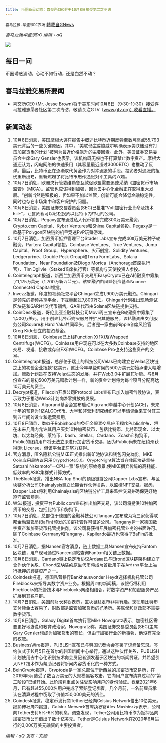 ```yaml
---
title: 币圈新闻动态：喜交所CEO将于10月8日接受第二次专访
---
```

`喜马拉雅-华盛顿DC农场` [轉載自GNews](https://gnews.org/zh-hans/1580833/)

*喜马拉雅华盛顿DC 编辑：aQ*

![](http://himalayawashingtondc.org/wp-content/uploads/2021/07/ScreenShot-2021-07-31-at-16.20.22@2x.png)



## 每日一问





币圈诱惑涌动，心动不如行动，还是岿然不动？





## 喜马拉雅交易所要闻





- 喜交所CEO (Mr. Jesse Brown)将于美东时间10月8日（9:30-10:30）接受喜马拉雅志愿者社区第二次专访，敬请关注GTV（www.gtv.org）收看直播。






## 新闻动态





1. 10月8日消息，美国摩根大通在报告中概述比特币近期反弹至数月高点55,793美元背后的一些关键原因。其中，“美联储主席鲍威尔明确表示美联储没有打击加密货币的计划”被列为最近价格飙升的主要因素。此外，美国证券交易委员会主席Gary Gensler也表示，该机构既无权也不打算禁止数字资产。摩根大通还认为，闪电网络的快速采用（其容量最近超过3000BTC）也推动了反弹。最后，比特币正在逐渐取代黄金作为对冲通胀的手段。投资者对通胀的担忧重新出现，重新燃起了将比特币用作通胀对冲工具的兴趣。
2. 10月7日消息，欧洲央行管委维勒鲁瓦敦促欧盟需要迅速采纳《加密货币市场监管》（MICA）。监管也应该得到加强，因为去中心化金融正在取得重大发展。“创新当然是积极的，但如果不加以监管，创新可能会降低金融稳定性，同时也存在市场集中和客户保护的问题。
3. 10月8日消息，美国证券交易委员会(SEC)已批准“Volt加密行业革命及技术ETF”，让投资者可以轻松投资以比特币为中心的公司。
4. 10月7日消息，Pegaxy宣布通过私人代币销售完成300万美元融资，Crypto.com Capital、Kyber Ventures和Shima Capital领投。Pegaxy是一款基于Polygon区块链的机甲竞速PvP玩赚游戏。
5. 10月7日消息，加密货币抵押管理平台Stader Labs宣布完成400万美元种子轮融资，Pantera Capital领投，Coinbase Ventures、True Ventures、Jump Capital、Proof Group、Hypersphere、火币创投、Solidity Ventures、Ledgerprime、Double Peak Group和Terra FormLabs、Solana Foundation、Near Foundation及Diogo Monica（Anchorage首席执行官）、Tim Ogilvie（Staked首席执行官）等机构与天使投资人参投。
6. Cointelegraph报道，新西兰加密货币交易所EasyCrypto已在A轮融资中筹集了1,175万美元（1,700万新西兰元）。该轮融资由风险投资基金Nuance Connected Capital领投。
7. Invezz报道，印度短视频社交平台Chingari完成1,900万美元融资。Chingari是领先的视频共享平台，下载量超过7,800万次。Chingari计划推出现场测试区块链和GARI社交代币销售，GARI代币由Solana区块链提供支持。
8. CoinDesk报道，哥伦比亚金融科技公司Movii周三宣布在B轮融资中筹集了1,500万美元，用于创建比特币购买服务并扩展其他服务。该轮融资由支付服务公司Square和Hard Yaka共同牵头，后者是一家由前Ripple首席风险官Greg Kidd创立的投资基金。
9. 10月8日消息， Coinbase已上线Function X(FX)及Wrapped Centrifuge(WCFG)。Coinbase用户现在可以在大多数Coinbase支持的地区交易、发送、接收或存储FX和WCFG。Coinbase Pro也支持这些资产的交易。
10. Cointelegraph报道，总部位于瑞士的科技公司Velas已向建立在Velas区块链之上的初创企业拨款1亿美元，这比今年早些时候的500万美元初始承诺大幅增加。赠款计划旨在支持Velas生态的发展，并在Web3.0中扩展其功能。与8月份宣布的最初500万美元赠款计划一样，新的资金计划将为每个项目分配高达10万美元的资金。
11. Decrypt报道，Filecoin开发公司Protocol Labs宣布已加入加密气候协议，表示致力于推动Web3计划向净零排放的发展。
12. 10月8日消息，Algorand基金会宣布启动Algorand卓越中心计划(ACE)，未来十年的预算为1亿ALGO代币。大学和非营利研究组织可以申请资金来支付其三到五年间的设立和运营费用。
13. 10月8日消息，类似于Robinhood的免佣金股票交易应用程序Public宣布，将在未来几周内允许其用户买卖10种加密货币，包括比特币、比特币现金、以太坊、以太坊经典、莱特币、Dash、Stellar、Cardano、Zcash和狗狗币。Public的纽约用户将无法立即进行加密货币交易，因为Public尚未在纽约州获得Bit License，但该平台正在努力获得。
14. 官方消息，匿名隐私公链MKE正式推出新矿池协议和钱包闪兑功能。MKE Coin应用层协议采用CryptoNote3.0。CryptoNight算法旨在使区块链坚持Satoshi Nakamoto“一CPU一票”系统的原始愿景,使MKE摒弃传统的高耗能、低效率的ASIC集群式计算方式。
15. TheBlock报道，推出NBA Top Shot的顶级链游公司Dapper Labs宣布，与区块链分析公司Chainalysis建立长期合作伙伴关系，以监控NFT交易。据悉，Dapper Labs将利用Chainalysis的区块链分析工具来监控交易并确保更好地遵守监管规则。
16. WSJ报道，投资平台Public.com宣布推出加密交易，该公司将提供10种加密货币的交易，包括比特币和狗狗币。
17. 10月7日消息，总部位于德国的金融科技公司Tangany宣布成为第三家获得联邦金融监管局(BaFin)颁发的加密托管许可证的公司。Tangany是一家德国数字资产和加密货币托管提供商。该公司将获得开展加密托管业务的书面许可。除了Coinbase Germany和Tangany，Kapilendo最近也获得了BaFin的批准。
18. 10月7日消息，据Nansen官方消息，链上数据工具Nansen宣布支持Fantom区块链，用户现可通过Nansen网站查询Fantom相关链上数据。
19. 10月8日消息，Cardano链上稳定币协议Ardana已与Elrond区块链架构建立了合作伙伴关系。Elrond区块链的原生代币将成为首批用于在Ardana平台上进行抵押的跨链资产之一。
20. Coindesk报道，德国私营银行Bankhausvonder Heydt选择机构托管公司Fireblocks来指导其数字资产业务。根据周四的新闻稿，该银行将利用Fireblocks的托管技术与Fireblocks网络相结合，将数字资产和加密服务产品扩展到其客户群。
21. 10月7日消息，美国前财长努钦表示，区块链稳定币非常有趣。现在用比特币支付赎金太容易了，财政部是监管加密货币的好场所。美联储和财政部不需要数字货币。
22. 10月8日消息，Galaxy Digital首席执行官Mike Novogratz表示，加密社区需要更好地游说和教育政治家。Novogratz称，美国证券交易委员会(SEC)主席Gary Gensler想成为加密货币的警长，但由于加密行业的新事物，他没有完全的权威。
23. BusinessWire报道，PUBLISH宣布已与韩国记者协会签署了谅解备忘录。签约仪式于10月5日在首尔的韩国新闻中心举行。通过这种伙伴关系，PUBLISH计划使用去中心化识别技术向会员记者颁发基于区块链的新闻凭证，并希望引入NFT技术作为帮助记者将新闻内容货币化的一种方式。
24. BeinCrypto报道，Cryptopia是一家总部位于新西兰的加密货币交易所，在2019年5月遭受了数百万美元的大规模黑客攻击，它向用户宣布清算过程的“第二阶段”已经开始。此阶段将重点关注受影响用户的身份验证。截至2021年6月，已有超过55,000名用户完成了索赔登记步骤。几个月前，一名前雇员承认在清算过程中窃取了价值250,000美元的资金。
25. Coindesk报道，稳定币发行商Tether已经向Celsius Network借出10亿美元。据彭博社周四报道，Celsius Network首席执行官Alex Mashinsky表示，公司向Tether支付5%-6%的利息。调查发现，Tether公司用比特币作为抵押品向加密货币公司借出了数十亿美元。Tether是Celsius Network在2020年6月进行的3,000万美元融资的主要投资者。





*编辑：aQ
发布：文顾*
